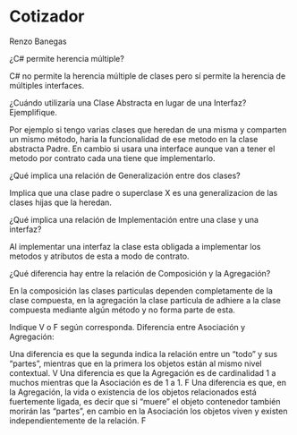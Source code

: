 # Cotizador

Renzo Banegas

¿C# permite herencia múltiple?

C# no permite la herencia múltiple de clases pero sí permite la herencia de múltiples interfaces.

¿Cuándo utilizaría una Clase Abstracta en lugar de una Interfaz? Ejemplifique.

Por ejemplo si tengo varias clases que heredan de una misma y comparten un mismo método, haria la funcionalidad de ese metodo en la clase abstracta Padre. En cambio si usara una interface aunque van a tener el metodo por contrato cada una tiene que implementarlo.

¿Qué implica una relación de Generalización entre dos clases?

Implica que una clase padre o superclase X es una generalizacion de las clases hijas que la heredan.

¿Qué implica una relación de Implementación entre una clase y una interfaz?

Al implementar una interfaz la clase esta obligada a implementar los metodos y atributos de esta a modo de contrato.

¿Qué diferencia hay entre la relación de Composición y la Agregación?

En la composición las clases particulas dependen completamente de la clase compuesta, en la agregación la clase particula de adhiere a la clase compuesta mediante algún método y no forma parte de esta.

Indique V o F según corresponda. Diferencia entre Asociación y Agregación:

Una diferencia es que la segunda indica la relación entre un “todo” y sus “partes”, mientras que en la primera los objetos están al mismo nivel contextual. V
Una diferencia es que la Agregación es de cardinalidad 1 a muchos mientras que la Asociación es de 1 a 1. F
Una diferencia es que, en la Agregación, la vida o existencia de los objetos relacionados está fuertemente ligada, es decir que si “muere” el objeto contenedor también morirán las “partes”, en cambio en la Asociación los objetos viven y existen independientemente de la relación. F

